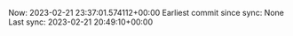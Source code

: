Now: 2023-02-21 23:37:01.574112+00:00 Earliest commit since sync: None Last sync: 2023-02-21 20:49:10+00:00
